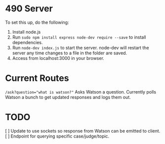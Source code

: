 490 Server
=============

To set this up, do the following:

1. Install node.js
2. Run ```sudo npm install express node-dev require --save``` to install
   dependencies.
3. Run ```node-dev index.js``` to start the server. node-dev will restart the
   server any time changes to a file in the folder are saved.
4. Access from localhost:3000 in your browser.

Current Routes
================

```/ask?question="what is watson?"``` Asks Watson a question. Currently polls
Watson a bunch to get updated responses and logs them out.

TODO
=======

[ ] Update to use sockets so response from Watson can be emitted to client.
[ ] Endpoint for querying specific case/judge/topic.
